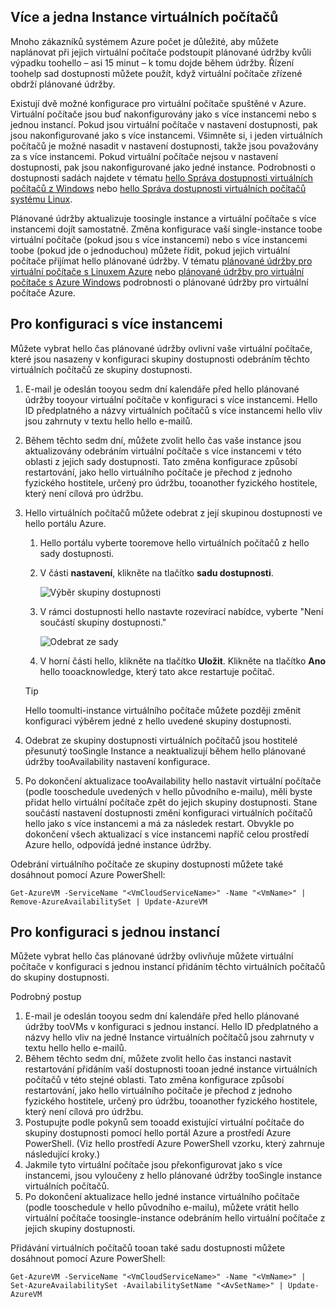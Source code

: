 

## <a name="multi-and-single-instance-vms"></a>Více a jedna Instance virtuálních počítačů
Mnoho zákazníků systémem Azure počet je důležité, aby můžete naplánovat při jejich virtuální počítače podstoupit plánované údržby kvůli výpadku toohello – asi 15 minut – k tomu dojde během údržby. Řízení toohelp sad dostupnosti můžete použít, když virtuální počítače zřízené obdrží plánované údržby.

Existují dvě možné konfigurace pro virtuální počítače spuštěné v Azure. Virtuální počítače jsou buď nakonfigurovány jako s více instancemi nebo s jednou instancí. Pokud jsou virtuální počítače v nastavení dostupnosti, pak jsou nakonfigurované jako s více instancemi. Všimněte si, i jeden virtuálních počítačů je možné nasadit v nastavení dostupnosti, takže jsou považovány za s více instancemi. Pokud virtuální počítače nejsou v nastavení dostupnosti, pak jsou nakonfigurované jako jedné instance.  Podrobnosti o dostupnosti sadách najdete v tématu [hello Správa dostupnosti virtuálních počítačů z Windows](../articles/virtual-machines/windows/manage-availability.md?toc=%2fazure%2fvirtual-machines%2fwindows%2ftoc.json) nebo [hello Správa dostupnosti virtuálních počítačů systému Linux](../articles/virtual-machines/linux/manage-availability.md?toc=%2fazure%2fvirtual-machines%2flinux%2ftoc.json).

Plánované údržby aktualizuje toosingle instance a virtuální počítače s více instancemi dojít samostatně. Změna konfigurace vaší single-instance toobe virtuální počítače (pokud jsou s více instancemi) nebo s více instancemi toobe (pokud jde o jednoduchou) můžete řídit, pokud jejich virtuální počítače přijímat hello plánované údržby. V tématu [plánované údržby pro virtuální počítače s Linuxem Azure](../articles/virtual-machines/linux/planned-maintenance.md?toc=%2fazure%2fvirtual-machines%2flinux%2ftoc.json) nebo [plánované údržby pro virtuální počítače s Azure Windows](../articles/virtual-machines/windows/planned-maintenance.md?toc=%2fazure%2fvirtual-machines%2fwindows%2ftoc.json) podrobnosti o plánované údržby pro virtuální počítače Azure.

## <a name="for-multi-instance-configuration"></a>Pro konfiguraci s více instancemi
Můžete vybrat hello čas plánované údržby ovlivní vaše virtuální počítače, které jsou nasazeny v konfiguraci skupiny dostupnosti odebráním těchto virtuálních počítačů ze skupiny dostupnosti.

1. E-mail je odeslán tooyou sedm dní kalendáře před hello plánované údržby tooyour virtuální počítače v konfiguraci s více instancemi. Hello ID předplatného a názvy virtuálních počítačů s více instancemi hello vliv jsou zahrnuty v textu hello hello e-mailů.
2. Během těchto sedm dní, můžete zvolit hello čas vaše instance jsou aktualizovány odebráním virtuální počítače s více instancemi v této oblasti z jejich sady dostupnosti. Tato změna konfigurace způsobí restartování, jako hello virtuálního počítače je přechod z jednoho fyzického hostitele, určený pro údržbu, tooanother fyzického hostitele, který není cílová pro údržbu.
3. Hello virtuálních počítačů můžete odebrat z její skupinou dostupnosti ve hello portálu Azure.

   1. Hello portálu vyberte tooremove hello virtuálních počítačů z hello sady dostupnosti.  

   2. V části **nastavení**, klikněte na tlačítko **sadu dostupnosti**.

      ![Výběr skupiny dostupnosti](./media/virtual-machines-planned-maintenance-schedule/availabilitysetselection.png)

   3. V rámci dostupnosti hello nastavte rozevírací nabídce, vyberte "Není součástí skupiny dostupnosti."

      ![Odebrat ze sady](./media/virtual-machines-planned-maintenance-schedule/availabilitysetwarning.png)

   4. V horní části hello, klikněte na tlačítko **Uložit**. Klikněte na tlačítko **Ano** hello tooacknowledge, který tato akce restartuje počítač.

   >[!TIP]
   >Hello toomulti-instance virtuálního počítače můžete později změnit konfiguraci výběrem jedné z hello uvedené skupiny dostupnosti.

4. Odebrat ze skupiny dostupnosti virtuálních počítačů jsou hostitelé přesunutý tooSingle Instance a neaktualizují během hello plánované údržby tooAvailability nastavení konfigurace.
5. Po dokončení aktualizace tooAvailability hello nastavit virtuální počítače (podle tooschedule uvedených v hello původního e-mailu), měli byste přidat hello virtuální počítače zpět do jejich skupiny dostupnosti. Stane součástí nastavení dostupnosti změní konfiguraci virtuálních počítačů hello jako s více instancemi a má za následek restart. Obvykle po dokončení všech aktualizací s více instancemi napříč celou prostředí Azure hello, odpovídá jedné instance údržby.

Odebrání virtuálního počítače ze skupiny dostupnosti můžete také dosáhnout pomocí Azure PowerShell:

```
Get-AzureVM -ServiceName "<VmCloudServiceName>" -Name "<VmName>" | Remove-AzureAvailabilitySet | Update-AzureVM
```

## <a name="for-single-instance-configuration"></a>Pro konfiguraci s jednou instancí
Můžete vybrat hello čas plánované údržby ovlivňuje můžete virtuální počítače v konfiguraci s jednou instancí přidáním těchto virtuálních počítačů do skupiny dostupnosti.

Podrobný postup

1. E-mail je odeslán tooyou sedm dní kalendáře před hello plánované údržby tooVMs v konfiguraci s jednou instancí. Hello ID předplatného a názvy hello vliv na jedné Instance virtuálních počítačů jsou zahrnuty v textu hello hello e-mailů.
2. Během těchto sedm dní, můžete zvolit hello čas instanci nastavit restartování přidáním vaší dostupnosti tooan jedné instance virtuálních počítačů v této stejné oblasti. Tato změna konfigurace způsobí restartování, jako hello virtuálního počítače je přechod z jednoho fyzického hostitele, určený pro údržbu, tooanother fyzického hostitele, který není cílová pro údržbu.
3. Postupujte podle pokynů sem tooadd existující virtuální počítače do skupiny dostupnosti pomocí hello portál Azure a prostředí Azure PowerShell. (Viz hello prostředí Azure PowerShell vzorku, který zahrnuje následující kroky.)
4. Jakmile tyto virtuální počítače jsou překonfigurovat jako s více instancemi, jsou vyloučeny z hello plánované údržby tooSingle instance virtuálních počítačů.
5. Po dokončení aktualizace hello jedné instance virtuálního počítače (podle tooschedule v hello původního e-mailu), můžete vrátit hello virtuální počítače toosingle-instance odebráním hello virtuální počítače z jejich skupiny dostupnosti.

Přidávání virtuálních počítačů tooan také sadu dostupnosti můžete dosáhnout pomocí Azure PowerShell:

    Get-AzureVM -ServiceName "<VmCloudServiceName>" -Name "<VmName>" | Set-AzureAvailabilitySet -AvailabilitySetName "<AvSetName>" | Update-AzureVM

<!--Anchors-->



<!--Link references-->
[Virtual Machines Manage Availability]: virtual-machines-windows-tutorial.md
[Understand planned versus unplanned maintenance]: virtual-machines-manage-availability.md#Understand-planned-versus-unplanned-maintenance/
